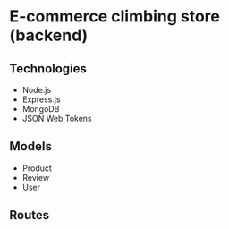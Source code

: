 # E-commerce climbing store (backend)


## Technologies
- Node.js
- Express.js
- MongoDB
- JSON Web Tokens

## Models
- Product
- Review
- User

## Routes